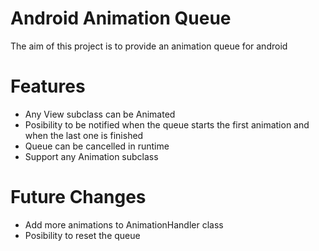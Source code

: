 Android Animation Queue
=====================
The aim of this project is to provide an animation queue for android

Features
=====================
- Any View subclass can be Animated
- Posibility to be notified when the queue starts the first animation and when the last one is finished
- Queue can be cancelled in runtime
- Support any Animation subclass

Future Changes
=====================
- Add more animations to AnimationHandler class
- Posibility to reset the queue
